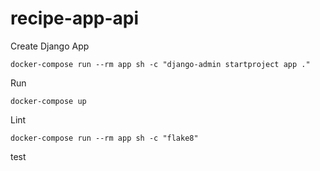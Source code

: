 # recipe-app-api

Create Django App

```
docker-compose run --rm app sh -c "django-admin startproject app ."
```

Run

```
docker-compose up
```

Lint

```
docker-compose run --rm app sh -c "flake8"
```

test
